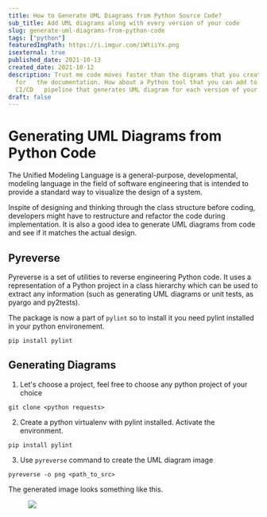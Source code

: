 ```yaml
---
title: How to Generate UML Diagrams from Python Source Code?
sub_title: Add UML diagrams along with every version of your code
slug: generate-uml-diagrams-from-python-code
tags: ["python"]
featuredImgPath: https://i.imgur.com/iWtiiYx.png
isexternal: true
published_date: 2021-10-13
created_date: 2021-10-12
description: Trust me code moves faster than the digrams that you created
  for   the documentation. How about a Python tool that you can add to your
  CI/CD   pipeline that generates UML diagram for each version of your code?
draft: false
---
```

# Generating UML Diagrams from Python Code

The Unified Modeling Language is a general-purpose, developmental, modeling language in the field of software engineering that is intended to provide a standard way to visualize the design of a system.

Inspite of designing and thinking through the class structure before coding, developers might have to restructure and refactor the code during implementation. It is also a good idea to generate UML diagrams from code and see if it matches the actual design. 

## Pyreverse

Pyreverse is a set of utilities to reverse engineering Python code. It uses a representation of a Python project in a class hierarchy which can be used to extract any information (such as generating UML diagrams or unit tests, as pyargo and py2tests). 

The package is now a part of `pylint` so to install it you need pylint installed in your python environement.

```
pip install pylint
```

## Generating Diagrams

1. Let's choose a project, feel free to choose any python project of your choice

```
git clone <python requests>
```

2. Create a python virtualenv with pylint installed. Activate the environment.

```
pip install pylint
```

3. Use `pyreverse` command to create the UML diagram image

```
pyreverse -o png <path_to_src>
```

The generated image looks something like this.

<figure>

![](https://i.imgur.com/ucWHkb5.jpg)

</figure>

